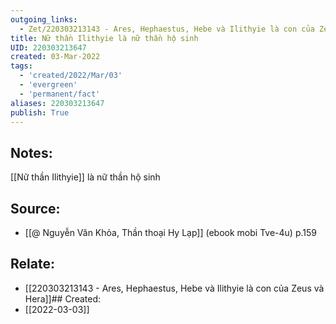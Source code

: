 ```yaml
---
outgoing_links:
  - Zet/220303213143 - Ares, Hephaestus, Hebe và Ilithyie là con của Zeus và Hera
title: Nữ thần Ilithyie là nữ thần hộ sinh
UID: 220303213647
created: 03-Mar-2022
tags:
  - 'created/2022/Mar/03'
  - 'evergreen'
  - 'permanent/fact'
aliases: 220303213647
publish: True
---
```

## Notes:
[[Nữ thần Ilithyie]] là nữ thần hộ sinh

## Source:
- [[@ Nguyễn Văn Khỏa, Thần thoại Hy Lạp]] (ebook mobi Tve-4u) p.159

## Relate:
- [[220303213143 - Ares, Hephaestus, Hebe và Ilithyie là con của Zeus và Hera]]## Created:
- [[2022-03-03]]
